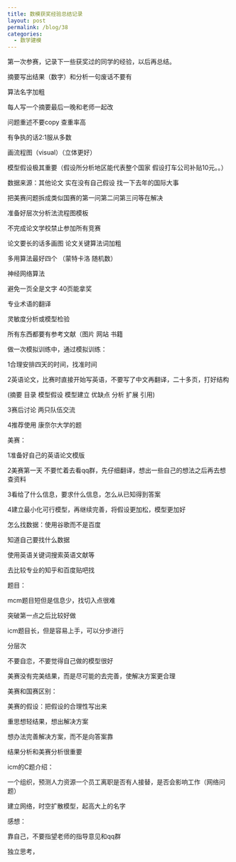 ```yaml
---
title: 数模获奖经验总结记录
layout: post
permalink: /blog/38
categories:
  - 数学建模
---
```

第一次参赛，记录下一些获奖过的同学的经验，以后再总结。

摘要写出结果（数字）和分析一句废话不要有
  
算法名字加粗
  
每人写一个摘要最后一晚和老师一起改
  
问题重述不要copy 查重率高
  
有争执的话2:1服从多数
  
画流程图（visual）（立体更好）
  
模型假设极其重要（假设所分析地区能代表整个国家 假设打车公司补贴10元。。）
  
数据来源：其他论文 实在没有自己假设 找一下去年的国际大事
  
把美赛问题拆成类似国赛的第一问第二问第三问等在解决
  
准备好层次分析法流程图模板
  
不完成论文学校禁止参加所有竞赛
  
论文要长的话多画图 论文关键算法词加粗
  
多用算法最好四个 （蒙特卡洛 随机数）
  
神经网络算法
  
避免一页全是文字 40页能拿奖
  
专业术语的翻译
  
灵敏度分析或模型检验
  
所有东西都要有参考文献（图片 网站 书籍

做一次模拟训练中，通过模拟训练：
  
1合理安排四天的时间，找准时间
  
2英语论文，比赛时直接开始写英语，不要写了中文再翻译，二十多页，打好结构
  
(摘要 目录 模型假设 模型建立 优缺点 分析 扩展 引用)
  
3赛后讨论 两只队伍交流
  
4推荐使用 康奈尔大学的题

美赛：
  
1准备好自己的英语论文模版
  
2美赛第一天 不要忙着去看qq群，先仔细翻译，想出一些自己的想法之后再去想查资料
  
3看给了什么信息，要求什么信息，怎么从已知得到答案
  
4建立最小化可行模型，再继续完善，将假设更加松，模型更加好

怎么找数据：使用谷歌而不是百度
  
知道自己要找什么数据
  
使用英语关键词搜索英语文献等
  
去比较专业的知乎和百度贴吧找

题目：
  
mcm题目短但是信息少，找切入点很难
  
突破第一点之后比较好做
  
icm题目长，但是容易上手，可以分步进行
  
分层次

不要自恋，不要觉得自己做的模型很好
  
美赛没有完美结果，而是尽可能的去完善，使解决方案更合理

美赛和国赛区别：
  
美赛的假设：把假设的合理性写出来
  
重思想轻结果，想出解决方案
  
想办法完善解决方案，而不是向答案靠
  
结果分析和美赛分析很重要

icm的C题介绍：
  
一个组织，预测人力资源一个员工离职是否有人接替，是否会影响工作（网络问题）
  
建立网络，时空扩散模型，起高大上的名字

感想：
  
靠自己，不要指望老师的指导意见和qq群
  
独立思考，